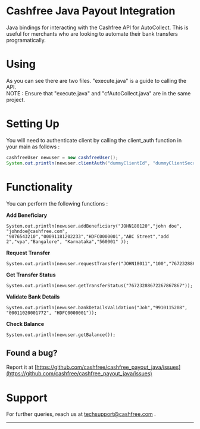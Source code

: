 #  Cashfree Java Payout Integration 

Java bindings for interacting with the Cashfree API for AutoCollect. This is useful for merchants who are looking to automate their bank transfers programatically. 

# Using 

As you can see there are two files. "execute.java" is a guide to calling the API. <br />
NOTE : Ensure that "execute.java" and "cfAutoCollect.java" are in the same project.

# Setting Up

You will need to authenticate client by calling the client_auth function in your main as follows : 

```java
cashfreeUser newuser = new cashfreeUser();                                                                                                                                          
System.out.println(newuser.clientAuth("dummyClientId", "dummyClientSecret","TEST/PROD"));  
```



# Functionality

You can perform the following functions : 

**Add Beneficiary**
```
System.out.println(newuser.addBeneficiary("JOHN180120","john doe", "johndoe@cashfree.com", "9876543210","00091181202233","HDFC0000001","ABC Street","add 2","vpa","Bangalore", "Karnataka","560001" ));

```

**Request Transfer**
```
System.out.println(newuser.requestTransfer("JOHN18011","100","76723288672267867867","banktransfer","optional"));
```
**Get Transfer Status**

```
System.out.println(newuser.getTransferStatus("76723288672267867867"));
```
**Validate Bank Details**

```
System.out.println(newuser.bankDetailsValidation("Joh","9910115208", "00011020001772", "HDFC0000001"));
```

**Check Balance**

```
System.out.println(newuser.getBalance());
```

## Found a bug?

Report it at [https://github.com/cashfree/cashfree_payout_java/issues](https://github.com/cashfree/cashfree_payout_java/issues)

# Support

For further queries, reach us at techsupport@cashfree.com .

********************************************************************************** 

